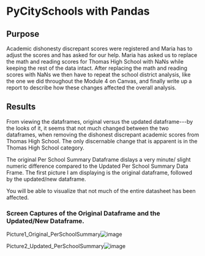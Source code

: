 # PyCitySchools with Pandas

## Purpose
Academic dishonesty discrepant scores were registered and Maria has to adjust the scores and has asked for our help. Maria has asked us to replace the math and reading scores for Thomas High School with NaNs while keeping the rest of the data intact. After replacing the math and reading scores with NaNs we then have to repeat the school district analysis, like the one we did throughout the Module 4 on Canvas, and finally write up a report to describe how these changes affected the overall analysis.

## Results
From viewing the dataframes, original versus the updated dataframe---by the looks of it, it seems that not much changed between the two dataframes, when removing the dishonest discrepant academic scores from Thomas High School. The only discernable change that is apparent is in the Thomas High School category. 

The original Per School Summary Dataframe dislays a very minute/ slight numeric difference compared to the Updated Per School Summary Data Frame. The first picture I am displaying is the original dataframe, followed by the updated/new dataframe. 

You will be able to visualize that not much of the entire datasheet has been affected. 

### Screen Captures of the Original Dataframe and the Updated/New Dataframe.
Picture1_Original_PerSchoolSummary![image](https://user-images.githubusercontent.com/80291340/114289025-7c057080-9a29-11eb-93a6-14bcf7903d8e.png)


Picture2_Updated_PerSchoolSummary![image](https://user-images.githubusercontent.com/80291340/114289035-993a3f00-9a29-11eb-9729-fda8855d3f24.png)
